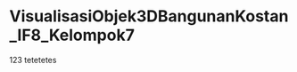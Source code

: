 VisualisasiObjek3DBangunanKostan_IF8_Kelompok7
==============================================
123 tetetetes
